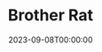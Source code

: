 ---
title: Brother Rat
date: 2023-09-08T00:00:00
opening_date: 1939-11-14
closing_date: 1939-11-17
layout: productions
playbill:
Theatre: Theatre Jacksonville
Venue: Little Theatre
cast:
- A. Furman Townsend, Jr.: Sidney Lanier
- Billy Randolph: J. Burton Webster, Jr.
- Bing Edwards: Buddy Kilgore
- Claire Ramm: Betty Dowling
- Col. Ramm: John Temple Gilmer
- Dan Crawford: John Covington
- Grant Bottome: Algie Moseley
- Harley Harrington: Louis Larmoyeux
- Jenny: Elsie Austin
- Joyce Winfree: Ilah Fay Blois
- Kate Rice: Edith Hulsey
- Liet. "Lace Drawers" Rogers: Samuel Birnkrant
- Member of the Guard:
  - Ben Johnson
  - Robert Krell
- Mrs. Brooks: Emma Sue Mcleod
- Newsreel Scott: Bob Phillips
- Slim: Fred W. Bucky, Jr.
- Tripod Andrews: Henry Anner
- Wardrobe Mistress: Marie Williams
crew:
- Crew Assistant:
  - Charles Roberts
  - Eleonor Edwards
  - Elma Jean Hendren
  - Molly Delgado
  - Pol Delgado
  - Robert Krell
- Director: William F. Blois, Jr.
- Electrician: Alex Pillsbury
- Make-up: Stanley Morrell
- Make-up Assistant:
  - Aletha Masters
  - Emma Sue Zink
  - Jean Runyon
  - Matilda Shane
  - Neal Tyler, Jr.
- Production Manager: Mary Courtney
- Property Assistant:
  - Anne Newsom
  - Molly Delgado
- Props: Eleonor Edwards
- Stage Manager: Jesse Hoagland
orchestra:
---